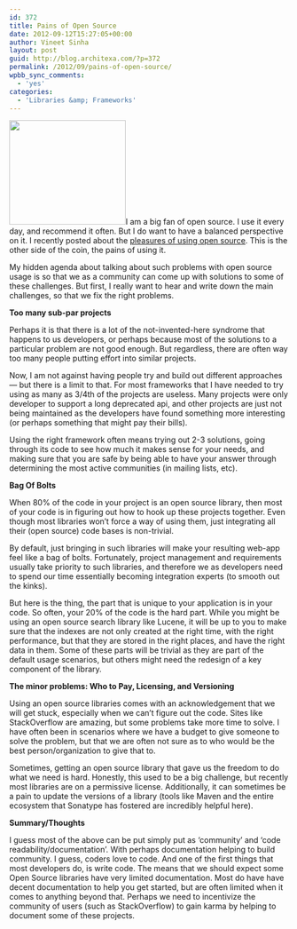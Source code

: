 ```yaml
---
id: 372
title: Pains of Open Source
date: 2012-09-12T15:27:05+00:00
author: Vineet Sinha
layout: post
guid: http://blog.architexa.com/?p=372
permalink: /2012/09/pains-of-open-source/
wpbb_sync_comments:
  - 'yes'
categories:
  - 'Libraries &amp; Frameworks'
---
```

<!--S-ButtonZ 1.1.5 Start-->

<div style="float: left; width: 42px; padding-right: 10px; margin: 0 -52px 0 0; position: relative; left: -62px; top: 8px">
</div>

<!--S-ButtonZ 1.1.5 End-->

<img class="alignright size-medium wp-image-350" title="Open-Source" src="{{site.baseurl}}/assets/uploads/2012/05/Open-Source-1-300x269.jpg" alt="" width="210" height="188" srcset="{{site.baseurl}}/assets/uploads/2012/05/Open-Source-1-300x269.jpg 300w, {{site.baseurl}}/assets/uploads/2012/05/Open-Source-1.jpg 550w" sizes="(max-width: 210px) 100vw, 210px" />I am a big fan of open source. I use it every day, and recommend it often. But I do want to have a balanced perspective on it. I recently posted about the [pleasures of using open source](http://blog.architexa.com/2012/05/pleasures-of-open-source/). This is the other side of the coin, the pains of using it.

My hidden agenda about talking about such problems with open source usage is so that we as a community can come up with solutions to some of these challenges. But first, I really want to hear and write down the main challenges, so that we fix the right problems.<!--more-->

**Too many sub-par projects**

Perhaps it is that there is a lot of the not-invented-here syndrome that happens to us developers, or perhaps because most of the solutions to a particular problem are not good enough. But regardless, there are often way too many people putting effort into similar projects.

Now, I am not against having people try and build out different approaches &#8212; but there is a limit to that. For most frameworks that I have needed to try using as many as 3/4th of the projects are useless. Many projects were only developer to support a long deprecated api, and other projects are just not being maintained as the developers have found something more interesting (or perhaps something that might pay their bills).

Using the right framework often means trying out 2-3 solutions, going through its code to see how much it makes sense for your needs, and making sure that you are safe by being able to have your answer through determining the most active communities (in mailing lists, etc).

**Bag Of Bolts**

When 80% of the code in your project is an open source library, then most of your code is in figuring out how to hook up these projects together. Even though most libraries won&#8217;t force a way of using them, just integrating all their (open source) code bases is non-trivial.

By default, just bringing in such libraries will make your resulting web-app feel like a bag of bolts. Fortunately, project management and requirements usually take priority to such libraries, and therefore we as developers need to spend our time essentially becoming integration experts (to smooth out the kinks).

But here is the thing, the part that is unique to your application is in your code. So often, your 20% of the code is the hard part. While you might be using an open source search library like Lucene, it will be up to you to make sure that the indexes are not only created at the right time, with the right performance, but that they are stored in the right places, and have the right data in them. Some of these parts will be trivial as they are part of the default usage scenarios, but others might need the redesign of a key component of the library.

**The minor problems: Who to Pay, Licensing, and Versioning**

Using an open source libraries comes with an acknowledgement that we will get stuck, especially when we can&#8217;t figure out the code. Sites like StackOverflow are amazing, but some problems take more time to solve. I have often been in scenarios where we have a budget to give someone to solve the problem, but that we are often not sure as to who would be the best person/organization to give that to.

Sometimes, getting an open source library that gave us the freedom to do what we need is hard. Honestly, this used to be a big challenge, but recently most libraries are on a permissive license. Additionally, it can sometimes be a pain to update the versions of a library (tools like Maven and the entire ecosystem that Sonatype has fostered are incredibly helpful here).

**Summary/Thoughts**

I guess most of the above can be put simply put as &#8216;community&#8217; and &#8216;code readability/documentation&#8217;. With perhaps documentation helping to build community. I guess, coders love to code. And one of the first things that most developers do, is write code. The means that we should expect some Open Source libraries have very limited documentation. Most do have have decent documentation to help you get started, but are often limited when it comes to anything beyond that. Perhaps we need to incentivize the community of users (such as StackOverflow) to gain karma by helping to document some of these projects.

<div style="clear:both;">
  &nbsp;
</div>